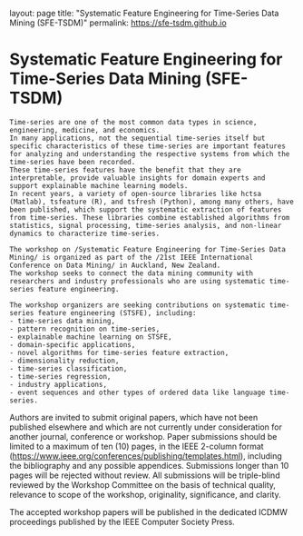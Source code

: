 layout: page
title: "Systematic Feature Engineering for Time-Series Data Mining (SFE-TSDM)"
permalink: https://sfe-tsdm.github.io

# Systematic Feature Engineering for Time-Series Data Mining (SFE-TSDM)
    Time-series are one of the most common data types in science, engineering, medicine, and economics.
    In many applications, not the sequential time-series itself but specific characteristics of these time-series are important features for analyzing and understanding the respective systems from which the time-series have been recorded.
    These time-series features have the benefit that they are interpretable, provide valuable insights for domain experts and support explainable machine learning models.
    In recent years, a variety of open-source libraries like hctsa (Matlab), tsfeature (R), and tsfresh (Python), among many others, have been published, which support the systematic extraction of features from time-series. These libraries combine established algorithms from statistics, signal processing, time-series analysis, and non-linear dynamics to characterize time-series.
   
    The workshop on /Systematic Feature Engineering for Time-Series Data Mining/ is organized as part of the /21st IEEE International Conference on Data Mining/ in Auckland, New Zealand.
    The workshop seeks to connect the data mining community with researchers and industry professionals who are using systematic time-series feature engineering.

    The workshop organizers are seeking contributions on systematic time-series feature engineering (STSFE), including:
    - time-series data mining,
    - pattern recognition on time-series,
    - explainable machine learning on STSFE,
    - domain-specific applications,
    - novel algorithms for time-series feature extraction,
    - dimensionality reduction,
    - time-series classification,
    - time-series regression,
    - industry applications,
    - event sequences and other types of ordered data like language time-series.

   Authors are invited to submit original papers, which have not been published elsewhere and which are not currently under consideration for another journal, conference or workshop.
 Paper submissions should be limited to a maximum of ten (10) pages, in the IEEE 2-column format (https://www.ieee.org/conferences/publishing/templates.html), including the bibliography and any possible appendices. Submissions longer than 10 pages will be rejected without review. All submissions will be triple-blind reviewed by the Workshop Committee on the basis of technical quality, relevance to scope of the workshop, originality, significance, and clarity.

 The accepted workshop papers will be published in the dedicated ICDMW proceedings published by the IEEE Computer Society Press. 
